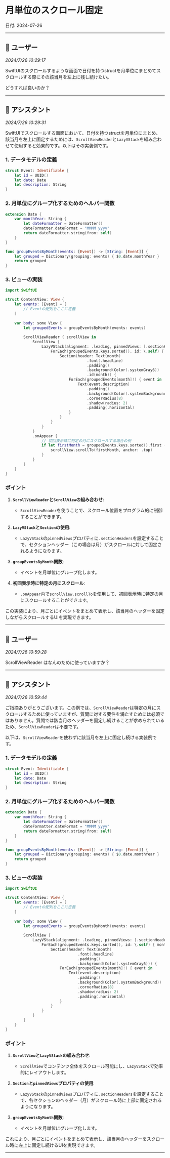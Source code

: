 # 月単位のスクロール固定

日付: 2024-07-26

---

## 👤 ユーザー
*2024/7/26 10:29:17*

SwiftUIのスクロールするような画面で日付を持つstructを月単位にまとめてスクロールする際にその該当月を左上に残し続けたい。

どうすれば良いのか？

---

## 🤖 アシスタント
*2024/7/26 10:29:31*

SwiftUIでスクロールする画面において、日付を持つstructを月単位にまとめ、該当月を左上に固定するためには、`ScrollViewReader`と`LazyVStack`を組み合わせて使用すると効果的です。以下はその実装例です。

### 1. データモデルの定義
```swift
struct Event: Identifiable {
    let id = UUID()
    let date: Date
    let description: String
}
```

### 2. 月単位にグループ化するためのヘルパー関数
```swift
extension Date {
    var monthYear: String {
        let dateFormatter = DateFormatter()
        dateFormatter.dateFormat = "MMMM yyyy"
        return dateFormatter.string(from: self)
    }
}

func groupEventsByMonth(events: [Event]) -> [String: [Event]] {
    let grouped = Dictionary(grouping: events) { $0.date.monthYear }
    return grouped
}
```

### 3. ビューの実装
```swift
import SwiftUI

struct ContentView: View {
    let events: [Event] = [
        // Eventの配列をここに定義
    ]
    
    var body: some View {
        let groupedEvents = groupEventsByMonth(events: events)
        
        ScrollViewReader { scrollView in
            ScrollView {
                LazyVStack(alignment: .leading, pinnedViews: [.sectionHeaders]) {
                    ForEach(groupedEvents.keys.sorted(), id: \.self) { month in
                        Section(header: Text(month)
                                    .font(.headline)
                                    .padding()
                                    .background(Color(.systemGray6))
                                    .id(month)) {
                            ForEach(groupedEvents[month]!) { event in
                                Text(event.description)
                                    .padding()
                                    .background(Color(.systemBackground))
                                    .cornerRadius(8)
                                    .shadow(radius: 2)
                                    .padding(.horizontal)
                            }
                        }
                    }
                }
            }
            .onAppear {
                // 初回表示時に特定の月にスクロールする場合の例
                if let firstMonth = groupedEvents.keys.sorted().first {
                    scrollView.scrollTo(firstMonth, anchor: .top)
                }
            }
        }
    }
}
```

### ポイント

1. **`ScrollViewReader`と`ScrollView`の組み合わせ**:
    - `ScrollViewReader`を使うことで、スクロール位置をプログラム的に制御することができます。

2. **`LazyVStack`と`Section`の使用**:
    - `LazyVStack`の`pinnedViews`プロパティに`.sectionHeaders`を設定することで、セクションヘッダー（この場合は月）がスクロールに対して固定されるようになります。

3. **`groupEventsByMonth`関数**:
    - イベントを月単位にグループ化します。

4. **初回表示時に特定の月にスクロール**:
    - `.onAppear`内で`scrollView.scrollTo`を使用して、初回表示時に特定の月にスクロールすることができます。

この実装により、月ごとにイベントをまとめて表示し、該当月のヘッダーを固定しながらスクロールするUIを実現できます。

---

## 👤 ユーザー
*2024/7/26 10:59:28*

ScrollViewReader はなんのために使っていますか？

---

## 🤖 アシスタント
*2024/7/26 10:59:44*

ご指摘ありがとうございます。この例では、`ScrollViewReader`は特定の月にスクロールするために使っていますが、質問に対する要件を満たすためには必須ではありません。質問では該当月のヘッダーを固定し続けることが求められているため、`ScrollViewReader`は不要です。

以下は、`ScrollViewReader`を使わずに該当月を左上に固定し続ける実装例です。

### 1. データモデルの定義
```swift
struct Event: Identifiable {
    let id = UUID()
    let date: Date
    let description: String
}
```

### 2. 月単位にグループ化するためのヘルパー関数
```swift
extension Date {
    var monthYear: String {
        let dateFormatter = DateFormatter()
        dateFormatter.dateFormat = "MMMM yyyy"
        return dateFormatter.string(from: self)
    }
}

func groupEventsByMonth(events: [Event]) -> [String: [Event]] {
    let grouped = Dictionary(grouping: events) { $0.date.monthYear }
    return grouped
}
```

### 3. ビューの実装
```swift
import SwiftUI

struct ContentView: View {
    let events: [Event] = [
        // Eventの配列をここに定義
    ]
    
    var body: some View {
        let groupedEvents = groupEventsByMonth(events: events)
        
        ScrollView {
            LazyVStack(alignment: .leading, pinnedViews: [.sectionHeaders]) {
                ForEach(groupedEvents.keys.sorted(), id: \.self) { month in
                    Section(header: Text(month)
                                .font(.headline)
                                .padding()
                                .background(Color(.systemGray6))) {
                        ForEach(groupedEvents[month]!) { event in
                            Text(event.description)
                                .padding()
                                .background(Color(.systemBackground))
                                .cornerRadius(8)
                                .shadow(radius: 2)
                                .padding(.horizontal)
                        }
                    }
                }
            }
        }
    }
}
```

### ポイント

1. **`ScrollView`と`LazyVStack`の組み合わせ**:
    - `ScrollView`でコンテンツ全体をスクロール可能にし、`LazyVStack`で効率的にレイアウトします。

2. **`Section`と`pinnedViews`プロパティの使用**:
    - `LazyVStack`の`pinnedViews`プロパティに`.sectionHeaders`を設定することで、各セクションのヘッダー（月）がスクロール時に上部に固定されるようになります。

3. **`groupEventsByMonth`関数**:
    - イベントを月単位にグループ化します。

これにより、月ごとにイベントをまとめて表示し、該当月のヘッダーをスクロール時に左上に固定し続けるUIを実現できます。

---
